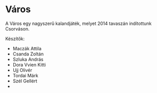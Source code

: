Város
=====

A Város egy nagyszerű kalandjáték, melyet 2014 tavaszán indítottunk Csorváson.

Készítők:


 - Maczák Attila
 - Csanda Zoltán
 - Szluka András
 - Dora Vvien Kitti
 - Ujj Olivér
 - Tordai Márk
 - Szél Gellért
 -
